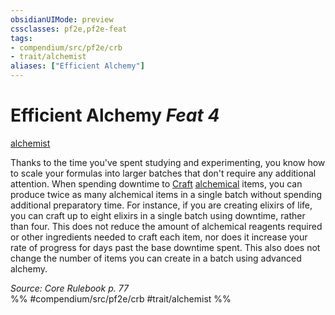 ```yaml
---
obsidianUIMode: preview
cssclasses: pf2e,pf2e-feat
tags:
- compendium/src/pf2e/crb
- trait/alchemist
aliases: ["Efficient Alchemy"]
---
```

# Efficient Alchemy  *Feat 4*  
[alchemist](rules/traits/alchemist.md "Alchemist Class Trait")  


Thanks to the time you've spent studying and experimenting, you know how to scale your formulas into larger batches that don't require any additional attention. When spending downtime to [Craft](rules/actions/craft.md) [alchemical](rules/traits/alchemical.md "Alchemical Item Trait") items, you can produce twice as many alchemical items in a single batch without spending additional preparatory time. For instance, if you are creating elixirs of life, you can craft up to eight elixirs in a single batch using downtime, rather than four. This does not reduce the amount of alchemical reagents required or other ingredients needed to craft each item, nor does it increase your rate of progress for days past the base downtime spent. This also does not change the number of items you can create in a batch using advanced alchemy.

*Source: Core Rulebook p. 77*  
%% #compendium/src/pf2e/crb #trait/alchemist %%